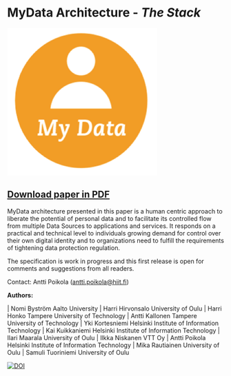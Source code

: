 # MyData Architecture - *The Stack*

![](images/mydata_logo.png)

## [Download paper in PDF](https://github.com/HIIT/mydata-stack/raw/master/stack.pdf)


MyData architecture presented in this paper is a human centric approach to liberate the potential of personal data and to facilitate its controlled flow from multiple Data Sources to applications and services. It responds on a practical and technical level to individuals growing demand for control over their own digital identity and to organizations need to fulfill the requirements of tightening data protection regulation.

The specification is work in progress and this first release is open for comments and suggestions from all readers.


Contact: Antti Poikola (antti.poikola@hiit.fi)


**Authors:**

| Nomi Byström          Aalto University
| Harri Hirvonsalo	University of Oulu
| Harri Honko   	Tampere University of Technology
| Antti Kallonen	Tampere University of Technology
| Yki Kortesniemi	Helsinki Institute of Information Technology
| Kai Kuikkaniemi	Helsinki Institute of Information Technology
| Ilari Maarala 	University of Oulu
| Ilkka Niskanen	VTT Oy
| Antti Poikola 	Helsinki Institute of Information Technology
| Mika Rautiainen	University of Oulu
| Samuli Tuoriniemi	University of Oulu


[![DOI](https://zenodo.org/badge/985/HIIT/mydata-stack.svg)](http://dx.doi.org/10.5281/zenodo.17628)